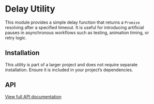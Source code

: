 # Delay Utility

This module provides a simple delay function that returns a `Promise` resolving after a specified timeout. It is useful
for introducing artificial pauses in asynchronous workflows such as testing, animation timing, or retry logic.

## Installation

This utility is part of a larger project and does not require separate installation. Ensure it is included in your
project’s dependencies.

## API

[View full API documentation](../../docs/delay/README.md)
